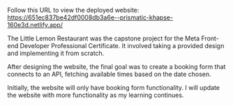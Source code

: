 Follow this URL to view the deployed website: https://651ec837be42df0008db3a6e--prismatic-khapse-160e3d.netlify.app/

The Little Lemon Restaurant was the capstone project for the Meta Front-end Developer Professional Certificate. It involved taking a provided design and implementing it from scratch.

After designing the website, the final goal was to create a booking form that connects to an API, fetching available times based on the date chosen. 

Initially, the website will only have booking form functionality. I will update the website with more functionality as my learning continues.
